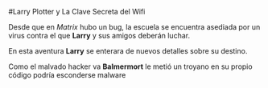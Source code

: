 #Larry Plotter y La Clave Secreta del Wifi

Desde que en *Matrix* hubo un bug, la escuela se encuentra asediada 
por un virus contra el que **Larry** y sus amigos deberán luchar.

En esta aventura **Larry** se enterara de nuevos detalles sobre su destino.

Como el malvado hacker va  **Balmermort** le metió un  troyano en su propio código podría esconderse malware
